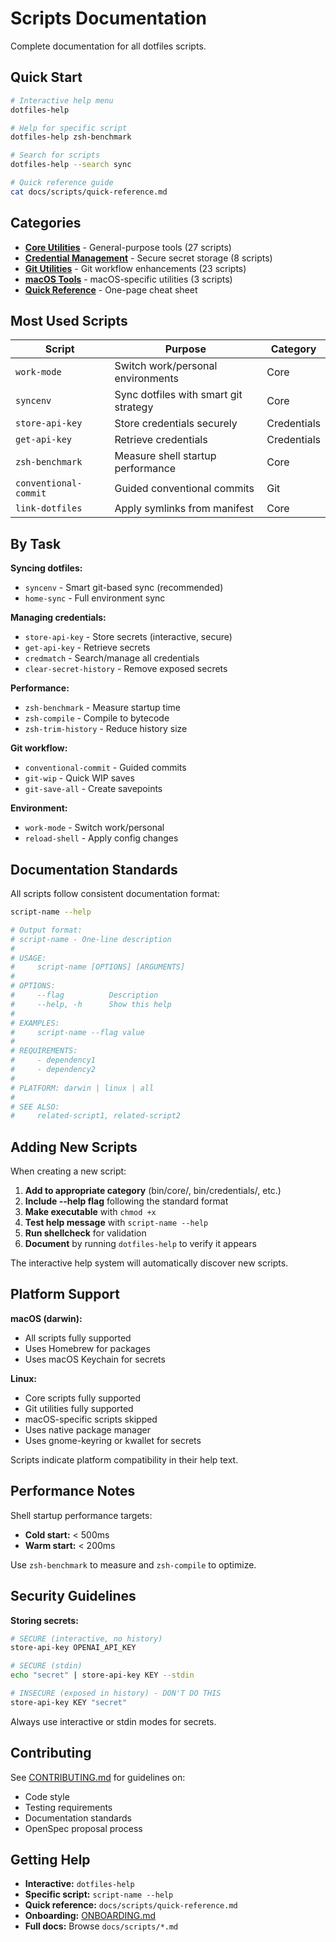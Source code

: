 # Scripts Documentation

Complete documentation for all dotfiles scripts.

## Quick Start

```bash
# Interactive help menu
dotfiles-help

# Help for specific script
dotfiles-help zsh-benchmark

# Search for scripts
dotfiles-help --search sync

# Quick reference guide
cat docs/scripts/quick-reference.md
```

## Categories

- **[Core Utilities](core.md)** - General-purpose tools (27 scripts)
- **[Credential Management](credentials.md)** - Secure secret storage (8 scripts)
- **[Git Utilities](git.md)** - Git workflow enhancements (23 scripts)
- **[macOS Tools](macos.md)** - macOS-specific utilities (3 scripts)
- **[Quick Reference](quick-reference.md)** - One-page cheat sheet

## Most Used Scripts

| Script | Purpose | Category |
|--------|---------|----------|
| `work-mode` | Switch work/personal environments | Core |
| `syncenv` | Sync dotfiles with smart git strategy | Core |
| `store-api-key` | Store credentials securely | Credentials |
| `get-api-key` | Retrieve credentials | Credentials |
| `zsh-benchmark` | Measure shell startup performance | Core |
| `conventional-commit` | Guided conventional commits | Git |
| `link-dotfiles` | Apply symlinks from manifest | Core |

## By Task

**Syncing dotfiles:**
- `syncenv` - Smart git-based sync (recommended)
- `home-sync` - Full environment sync

**Managing credentials:**
- `store-api-key` - Store secrets (interactive, secure)
- `get-api-key` - Retrieve secrets
- `credmatch` - Search/manage all credentials
- `clear-secret-history` - Remove exposed secrets

**Performance:**
- `zsh-benchmark` - Measure startup time
- `zsh-compile` - Compile to bytecode
- `zsh-trim-history` - Reduce history size

**Git workflow:**
- `conventional-commit` - Guided commits
- `git-wip` - Quick WIP saves
- `git-save-all` - Create savepoints

**Environment:**
- `work-mode` - Switch work/personal
- `reload-shell` - Apply config changes

## Documentation Standards

All scripts follow consistent documentation format:

```bash
script-name --help

# Output format:
# script-name - One-line description
# 
# USAGE:
#     script-name [OPTIONS] [ARGUMENTS]
# 
# OPTIONS:
#     --flag          Description
#     --help, -h      Show this help
# 
# EXAMPLES:
#     script-name --flag value
# 
# REQUIREMENTS:
#     - dependency1
#     - dependency2
# 
# PLATFORM: darwin | linux | all
# 
# SEE ALSO:
#     related-script1, related-script2
```

## Adding New Scripts

When creating a new script:

1. **Add to appropriate category** (bin/core/, bin/credentials/, etc.)
2. **Include --help flag** following the standard format
3. **Make executable** with `chmod +x`
4. **Test help message** with `script-name --help`
5. **Run shellcheck** for validation
6. **Document** by running `dotfiles-help` to verify it appears

The interactive help system will automatically discover new scripts.

## Platform Support

**macOS (darwin):**
- All scripts fully supported
- Uses Homebrew for packages
- Uses macOS Keychain for secrets

**Linux:**
- Core scripts fully supported
- Git utilities fully supported
- macOS-specific scripts skipped
- Uses native package manager
- Uses gnome-keyring or kwallet for secrets

Scripts indicate platform compatibility in their help text.

## Performance Notes

Shell startup performance targets:
- **Cold start:** < 500ms
- **Warm start:** < 200ms

Use `zsh-benchmark` to measure and `zsh-compile` to optimize.

## Security Guidelines

**Storing secrets:**
```bash
# SECURE (interactive, no history)
store-api-key OPENAI_API_KEY

# SECURE (stdin)
echo "secret" | store-api-key KEY --stdin

# INSECURE (exposed in history) - DON'T DO THIS
store-api-key KEY "secret"
```

Always use interactive or stdin modes for secrets.

## Contributing

See [CONTRIBUTING.md](../../CONTRIBUTING.md) for guidelines on:
- Code style
- Testing requirements
- Documentation standards
- OpenSpec proposal process

## Getting Help

- **Interactive:** `dotfiles-help`
- **Specific script:** `script-name --help`
- **Quick reference:** `docs/scripts/quick-reference.md`
- **Onboarding:** [ONBOARDING.md](../../ONBOARDING.md)
- **Full docs:** Browse `docs/scripts/*.md`
